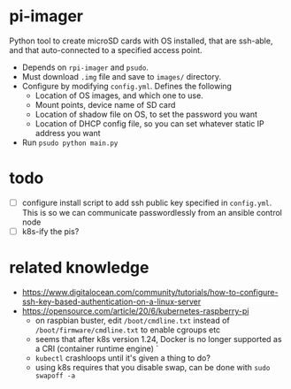 # pi-imager
Python tool to create microSD cards with OS installed, that are ssh-able, and that auto-connected to a specified access point.

- Depends on `rpi-imager` and `psudo`.
- Must download `.img` file and save to `images/` directory.
- Configure by modifying `config.yml`. Defines the following
  - Location of OS images, and which one to use.
  - Mount points, device name of SD card
  - Location of shadow file on OS, to set the password you want
  - Location of DHCP config file, so you can set whatever static IP address you want
- Run `psudo python main.py` 

# todo
- [ ] configure install script to add ssh public key specified in `config.yml`. This is so we can communicate passwordlessly from an ansible control node
- [ ] k8s-ify the pis?

# related knowledge
- https://www.digitalocean.com/community/tutorials/how-to-configure-ssh-key-based-authentication-on-a-linux-server
- https://opensource.com/article/20/6/kubernetes-raspberry-pi
  - on raspbian buster, edit `/boot/cmdline.txt` instead of `/boot/firmware/cmdline.txt` to enable cgroups etc
  - seems that after k8s version 1.24, Docker is no longer supported as a CRI (container runtime engine) `
  - `kubectl` crashloops until it's given a thing to do?
  - using k8s requires that you disable swap, can be done with `sudo swapoff -a`
